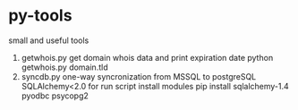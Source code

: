 # py-tools
 small and useful tools

1. getwhois.py 
	get domain  whois data and print expiration date
	python getwhois.py domain.tld
2. syncdb.py
	one-way syncronization from MSSQL to postgreSQL
	SQLAlchemy<2.0
	for run script install modules
	    pip install sqlalchemy-1.4 pyodbc psycopg2
	